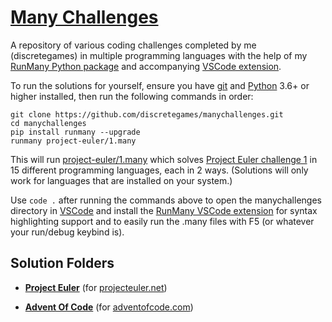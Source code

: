 # [Many Challenges](https://github.com/discretegames/manychallenges)

A repository of various coding challenges completed by me (discretegames) in multiple programming languages
with the help of my [RunMany Python package](https://pypi.org/project/runmany/)
and accompanying [VSCode extension](https://marketplace.visualstudio.com/items?itemName=discretegames.runmany).

To run the solutions for yourself, ensure you have [git](https://git-scm.com/)
and [Python](https://www.python.org/) 3.6+ or higher installed, then run the following commands in order:

```text
git clone https://github.com/discretegames/manychallenges.git
cd manychallenges
pip install runmany --upgrade
runmany project-euler/1.many
```

This will run [project-euler/1.many](https://github.com/discretegames/manychallenges/blob/main/project-euler/1.many)
which solves [Project Euler challenge 1](https://projecteuler.net/problem=1)
in 15 different programming languages, each in 2 ways.
(Solutions will only work for languages that are installed on your system.)

Use `code .` after running the commands above to open the manychallenges directory in
[VSCode](https://code.visualstudio.com/) and install the
[RunMany VSCode extension](https://marketplace.visualstudio.com/items?itemName=discretegames.runmany)
for syntax highlighting support and to easily run the .many files with F5 (or whatever your run/debug keybind is).

## Solution Folders

- [**Project Euler**](https://github.com/discretegames/manychallenges/tree/main/projecteuler)
(for [projecteuler.net](https://projecteuler.net/archives))

- [**Advent Of Code**](https://github.com/discretegames/manychallenges/tree/main/adventofcode)
(for [adventofcode.com](https://adventofcode.com/))

